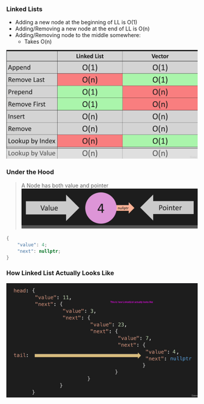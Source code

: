 ### Linked Lists

- Adding a new node at the beginning of LL is O(1)
- Adding/Removing a new node at the end of LL is O(n)
- Adding/Removing node to the middle somewhere:
  - Takes O(n)


![Complexity for LinkedList vs Vectors](image.png)

### Under the Hood

> A Node has both value and pointer
![Node has both value and pointer](image-1.png)


```cpp
{
    "value": 4;
    "next": nullptr;
}
```

### How Linked List Actually Looks Like

![How Linked List Actually Looks Like](image-3.png)